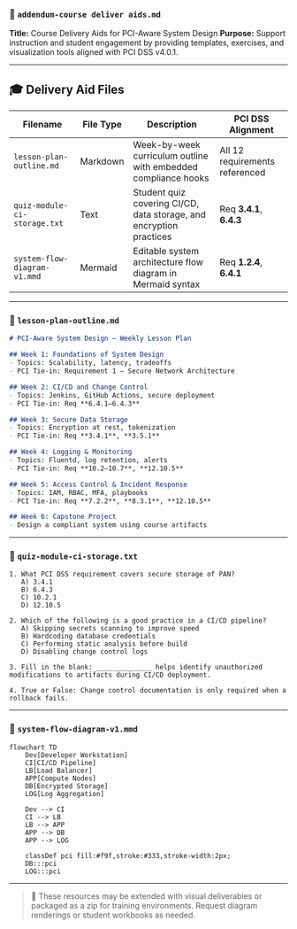 ### 📁 `addendum-course deliver aids.md`

**Title:** Course Delivery Aids for PCI-Aware System Design
**Purpose:** Support instruction and student engagement by providing templates, exercises, and visualization tools aligned with PCI DSS v4.0.1.

---

## 🎓 Delivery Aid Files

| Filename                     | File Type | Description                                                         | PCI DSS Alignment              |
| ---------------------------- | --------- | ------------------------------------------------------------------- | ------------------------------ |
| `lesson-plan-outline.md`     | Markdown  | Week-by-week curriculum outline with embedded compliance hooks      | All 12 requirements referenced |
| `quiz-module-ci-storage.txt` | Text      | Student quiz covering CI/CD, data storage, and encryption practices | Req **3.4.1**, **6.4.3**       |
| `system-flow-diagram-v1.mmd` | Mermaid   | Editable system architecture flow diagram in Mermaid syntax         | Req **1.2.4**, **6.4.1**       |

---

### 📑 `lesson-plan-outline.md`

```markdown
# PCI-Aware System Design – Weekly Lesson Plan

## Week 1: Foundations of System Design
- Topics: Scalability, latency, tradeoffs
- PCI Tie-in: Requirement 1 – Secure Network Architecture

## Week 2: CI/CD and Change Control
- Topics: Jenkins, GitHub Actions, secure deployment
- PCI Tie-in: Req **6.4.1–6.4.3**

## Week 3: Secure Data Storage
- Topics: Encryption at rest, tokenization
- PCI Tie-in: Req **3.4.1**, **3.5.1**

## Week 4: Logging & Monitoring
- Topics: Fluentd, log retention, alerts
- PCI Tie-in: Req **10.2–10.7**, **12.10.5**

## Week 5: Access Control & Incident Response
- Topics: IAM, RBAC, MFA, playbooks
- PCI Tie-in: Req **7.2.2**, **8.3.1**, **12.10.5**

## Week 6: Capstone Project
- Design a compliant system using course artifacts
```

---

### 📑 `quiz-module-ci-storage.txt`

```text
1. What PCI DSS requirement covers secure storage of PAN?
   A) 3.4.1
   B) 6.4.3
   C) 10.2.1
   D) 12.10.5

2. Which of the following is a good practice in a CI/CD pipeline?
   A) Skipping secrets scanning to improve speed
   B) Hardcoding database credentials
   C) Performing static analysis before build
   D) Disabling change control logs

3. Fill in the blank: ______________ helps identify unauthorized modifications to artifacts during CI/CD deployment.

4. True or False: Change control documentation is only required when a rollback fails.
```

---

### 📑 `system-flow-diagram-v1.mmd`

```mermaid
flowchart TD
    Dev[Developer Workstation]
    CI[CI/CD Pipeline]
    LB[Load Balancer]
    APP[Compute Nodes]
    DB[Encrypted Storage]
    LOG[Log Aggregation]

    Dev --> CI
    CI --> LB
    LB --> APP
    APP --> DB
    APP --> LOG

    classDef pci fill:#f9f,stroke:#333,stroke-width:2px;
    DB:::pci
    LOG:::pci
```

---

> 📌 These resources may be extended with visual deliverables or packaged as a zip for training environments. Request diagram renderings or student workbooks as needed.
